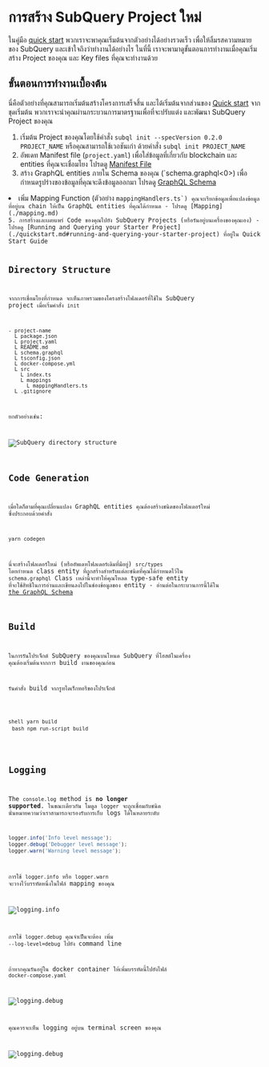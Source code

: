 # การสร้าง SubQuery Project ใหม่

ในคู่มือ [quick start](/quickstart/quickstart.md) พวกเราจะพาคุณเริ่มต้นจากตัวอย่างได้อย่างรวดเร็ว เพื่อให้ลิ้มรสความหมายของ SubQuery และเข้าใจถึงว่าทำงานได้อย่างไร ในที่นี้ เราจะพามาดูขั้นตอนการทำงานเมื่อคุณเริ่มสร้าง Project ของคุณ และ Key files ที่คุณจะทำงานด้วย

## ขั้นตอนการทำงานเบื้องต้น

นี่คือตัวอย่างที่คุณสามารถเริ่มต้นสร้างโครงการเสร็จสิ้น และได้เริ่มต้นจากส่วนของ [Quick start](../quickstart/quickstart.md) จากชุดเริ่มต้น พวกเราจะนำคุณผ่านกระบวนการมาตรฐานเพื่อที่จะปรับแต่ง และพัฒนา SubQuery Project ของคุณ

1. เริ่มต้น Project ของคุณโดยใช้คำสั่ง `subql init --specVersion 0.2.0 PROJECT_NAME` หรือคุณสามารถใช้เวอชันเก่า ด้วยคำสั่ง `subql init PROJECT_NAME`
2. อัพเดท Manifest file (`project.yaml`) เพื่อใส่ข้อมูลที่เกี่ยวกับ blockchain และ entities ที่คุณจะเชื่อมโยง โปรดดู [Manifest File](./manifest.md)
3. สร้าง GraphQL entities ภายใน Schema ของคุณ (`schema.graphql<0>) เพื่อกำหนดรูปร่างของข้อมูลที่คุณจะดึงข้อมูลออกมา โปรดดู <a href="./graphql.md">GraphQL Schema</a></li>
<li>เพิ่ม Mapping Function (ตัวอย่าง <code>mappingHandlers.ts`) คุณจะเรียกข้อมูลเพื่อแปลงข้อมูลที่อยู่บน chain ให้เป็น GraphQL entities ที่คุณได้กำหนด - โปรดดู [Mapping](./mapping.md)
5. การสร้างและเผยแพร่ Code ของคุณไปยัง SubQuery Projects (หรือรันอยู่บนเครื่องของคุณเอง) - โปรดดู [Running and Querying your Starter Project](./quickstart.md#running-and-querying-your-starter-project) ที่อยู่ใน Quick Start Guide

## Directory Structure

จากการเชื่อมโยงที่กำหนด จะเห็นภาพรวมของโครงสร้างโฟลเดอร์ที่ใช้ใน SubQuery project เมื่อเริ่มคำสั่ง `init`

```
- project-name
  L package.json
  L project.yaml
  L README.md
  L schema.graphql
  L tsconfig.json
  L docker-compose.yml
  L src
    L index.ts
    L mappings
      L mappingHandlers.ts
  L .gitignore
```

ยกตัวอย่างเช่น:

![SubQuery directory structure](/assets/img/subQuery_directory_stucture.png)

## Code Generation

เมื่อใดก็ตามที่คุณเปลี่ยนแปลง GraphQL entities คุณต้องสร้างชนิดของโฟลเดอร์ใหม่ ซึ่งประกอบด้วยคำสั่ง

```
yarn codegen
```

นี่จะสร้างโฟลเดอร์ใหม่ (หรืออัพเดทโฟลเดอร์เดิมที่มีอยู่) `src/types` โดยกำหนด class entity ที่ถูกสร้างสำหรับแต่ละชนิดที่คุณได้กำหนดไว้ใน `schema.graphql` Class เหล่านี้จะทำให้คุณโหลด type-safe entity ที่จะใช้สิทธิในการอ่านและเขียนลงไปในช่องข้อมูลของ entity - อ่านต่อในกระบวนการนี้ได้ใน [the GraphQL Schema](./graphql.md)

## Build

ในการรันโปรเจ็กต์ SubQuery ของคุณบนโหนด SubQuery ที่โฮสต์ในเครื่อง คุณต้องเริ่มต้นจากการ build งานของคุณก่อน

รันคำสั่ง build จากรูทไดเร็กทอรีของโปรเจ็กต์

<CodeGroup> <CodeGroupItem title="YARN" active> ```shell yarn build ``` </CodeGroupItem>
<CodeGroupItem title="NPM"> ```bash npm run-script build ``` </CodeGroupItem> </CodeGroup>

## Logging

The `console.log` method is **no longer supported**. ในขณะเดียวกัน โมดูล `logger` จะถูกเชื่อมกับชนิด นั่นหมายความว่าเราสามารถจะรองรับการเก็บ logs ได้ในหลายระดับ

```typescript
logger.info('Info level message');
logger.debug('Debugger level message');
logger.warn('Warning level message');
```

การใช้ `logger.info` หรือ `logger.warn` จะวางไว้บรรทัดหนึ่งในไฟล์ mapping ของคุณ

![logging.info](/assets/img/logging_info.png)

การใช้ `logger.debug` คุณจำเป็นจะต้อง เพิ่ม `--log-level=debug` ไปยัง command line

ถ้าหากคุณรันอยู่ใน docker container ให้เพิ่มบรรทัดนี้ไปยังไฟล์ `docker-compose.yaml`

![logging.debug](/assets/img/logging_debug.png)

คุณควรจะเห็น logging อยู่บน terminal screen ของคุณ

![logging.debug](/assets/img/subquery_logging.png)
